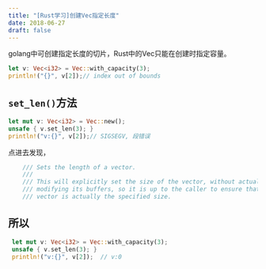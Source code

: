 ```yaml
---
title: "[Rust学习]创建Vec指定长度" 
date: 2018-06-27
draft: false
---
```



golang中可创建指定长度的切片，Rust中的Vec只能在创建时指定容量。

```rust
let v: Vec<i32> = Vec::with_capacity(3);
println!("{}", v[2]);// index out of bounds
```
<!--more-->

## `set_len()`方法

```rust
let mut v: Vec<i32> = Vec::new();
unsafe { v.set_len(3); }
println!("v:{}", v[2]);// SIGSEGV, 段错误
```
点进去发现，
```rust
    /// Sets the length of a vector.
    ///
    /// This will explicitly set the size of the vector, without actually
    /// modifying its buffers, so it is up to the caller to ensure that the
    /// vector is actually the specified size.
```
## 所以

```rust
 let mut v: Vec<i32> = Vec::with_capacity(3);
 unsafe { v.set_len(3); }
 println!("v:{}", v[2]);  // v:0
```
